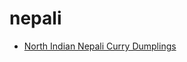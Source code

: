 # nepali

 * [North Indian Nepali Curry Dumplings](index/n/north-indian-nepali-curry-dumplings.json)
